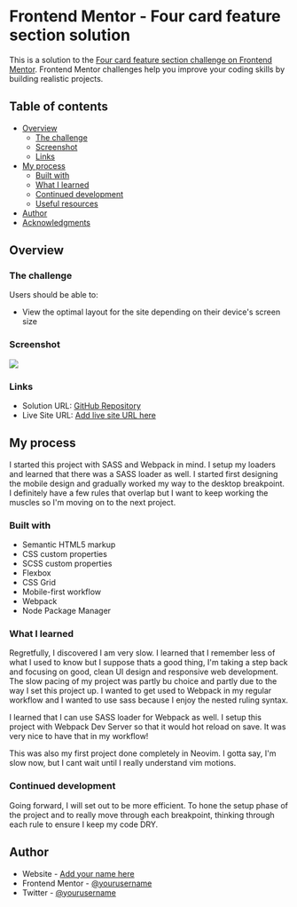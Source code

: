 # Frontend Mentor - Four card feature section solution

This is a solution to the [Four card feature section challenge on Frontend Mentor](https://www.frontendmentor.io/challenges/four-card-feature-section-weK1eFYK). Frontend Mentor challenges help you improve your coding skills by building realistic projects.

## Table of contents

- [Overview](#overview)
  - [The challenge](#the-challenge)
  - [Screenshot](#screenshot)
  - [Links](#links)
- [My process](#my-process)
  - [Built with](#built-with)
  - [What I learned](#what-i-learned)
  - [Continued development](#continued-development)
  - [Useful resources](#useful-resources)
- [Author](#author)
- [Acknowledgments](#acknowledgments)

## Overview

### The challenge

Users should be able to:

- View the optimal layout for the site depending on their device's screen size

### Screenshot

![](./screenshot.jpg)

### Links

- Solution URL: [GitHub Repository](https://github.com/JS-Law/four-card-feature-section/)
- Live Site URL: [Add live site URL here](https://your-live-site-url.com)

## My process

I started this project with SASS and Webpack in mind. I setup my loaders and learned that there was a SASS loader as well. I started first designing the mobile design and gradually worked my way to the desktop breakpoint. I definitely have a few rules that overlap but I want to keep working the muscles so I'm moving on to the next project.

### Built with

- Semantic HTML5 markup
- CSS custom properties
- SCSS custom properties
- Flexbox
- CSS Grid
- Mobile-first workflow
- Webpack
- Node Package Manager

### What I learned

Regretfully, I discovered I am very slow. I learned that I remember less of what I used to know but I suppose thats a good thing, I'm taking a step back and focusing on good, clean UI design and responsive web development. The slow pacing of my project was partly bu choice and partly due to the way I set this project up. I wanted to get used to Webpack in my regular workflow and I wanted to use sass because I enjoy the nested ruling syntax.

I learned that I can use SASS loader for Webpack as well. I setup this project with Webpack Dev Server so that it would hot reload on save. It was very nice to have that in my workflow!

This was also my first project done completely in Neovim. I gotta say, I'm slow now, but I cant wait until I really understand vim motions.

### Continued development

Going forward, I will set out to be more efficient. To hone the setup phase of the project and to really move through each breakpoint, thinking through each rule to ensure I keep my code DRY.

## Author

- Website - [Add your name here](https://www.your-site.com)
- Frontend Mentor - [@yourusername](https://www.frontendmentor.io/profile/yourusername)
- Twitter - [@yourusername](https://www.twitter.com/yourusername)

